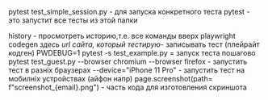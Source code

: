 pytest test_simple_session.py - для запуска конкретного теста
pytest - это запустит все тесты из этой папки

history - просмотреть историю,т.е. все команды вверх
playwright codegen *здесь url сайта, который тестирую*- записывать тест (плейрайт кодген)
PWDEBUG=1 pytest -s test_example.py = запуск теста пошагово
pytest test_guest.py --browser chromium --browser firefox - запустить тест в разніх браузерах
--device="iPhone 11 Pro" - запустить тест на мобилніх устройствах (айфон напр)
page.screenshot(path= f"screenshot_{email}.png") - часть кода для изготовления скриншота